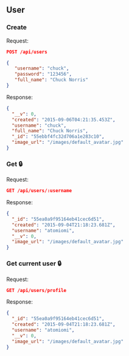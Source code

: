 ## User

### Create

Request:
```json
POST /api/users

{
   "username": "chuck",
   "password": "123456",
   "full_name": "Chuck Norris"
}
```

Response:
```json
{
  "__v": 0,
  "created": "2015-09-06T04:21:35.453Z",
  "username": "chuck",
  "full_name": "Chuck Norris",
  "_id": "55ebbf4fc32d706a1e283c10",
  "image_url": "/images/default_avatar.jpg"
}
```

### Get :lock:

Request:
```json
GET /api/users/:username
```

Response:
```json
{
  "_id": "55ea0a9f95164eb41cec6d51",
  "created": "2015-09-04T21:18:23.681Z",
  "username": "atomiomi",
  "__v": 0,
  "image_url": "/images/default_avatar.jpg"
}
```

### Get current user :lock:

Request:
```json
GET /api/users/profile
```

Response:
```json
{
  "_id": "55ea0a9f95164eb41cec6d51",
  "created": "2015-09-04T21:18:23.681Z",
  "username": "atomiomi",
  "__v": 0,
  "image_url": "/images/default_avatar.jpg"
}
```

